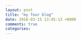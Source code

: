 ```yaml
---
layout: post
title: "my four blog"
date: 2016-03-15 13:45:13 +0800
comments: true
categories: 
---
```

